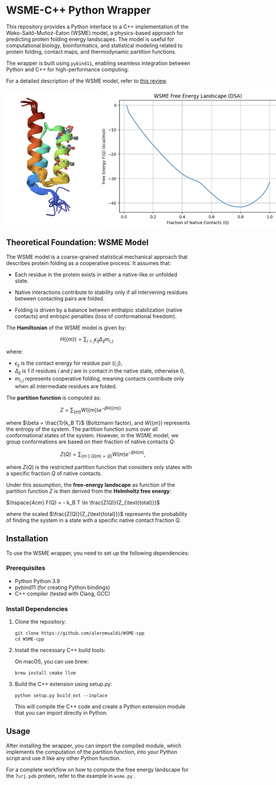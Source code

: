 # WSME-C++ Python Wrapper

This repository provides a Python interface to a C++ implementation of the Wako-Saitô-Muñoz-Eaton (WSME) model, a physics-based approach for predicting protein folding energy landscapes. The model is useful for computational biology, bioinformatics, and statistical modeling related to protein folding, contact maps, and thermodynamic partition functions.

The wrapper is built using `pybind11`, enabling seamless integration between Python and C++ for high-performance computing.

For a detailed description of the WSME model, refer to [this review](https://www.mdpi.com/1420-3049/27/14/4460)


<div style="display: flex; align-items: center;">
    <img src="img/7URJ.png" alt="Alt Text" width="250">
    <img src="img/free_energy.png" alt="Another Image" width="500">
</div>




## Theoretical Foundation: WSME Model

The WSME model is a coarse-grained statistical mechanical approach that describes protein folding as a cooperative process. It assumes that:

- Each residue in the protein exists in either a native-like or unfolded state.

- Native interactions contribute to stability only if all intervening residues between contacting pairs are folded.

- Folding is driven by a balance between enthalpic stabilization (native contacts) and entropic penalties (loss of conformational freedom).

The **Hamiltonian** of the WSME model is given by:

$\hspace{4cm} H(\{m\}) = \sum_{i<j} \epsilon_{ij} \Delta_{ij} m_{i,j}$

where:
- $\epsilon_{ij}$ is the contact energy for residue pair $(i,j)$,
- $\Delta_{ij}$ is 1 if residues $i$ and $j$ are in contact in the native state, otherwise 0,
- $m_{i,j}$ represents cooperative folding, meaning contacts contribute only when all intermediate residues are folded.

The **partition function** is computed as:

$\hspace{4cm}  Z = \sum_{\{m\}} W(\{m\}) e^{-\beta H(\{m\})}$

where $\beta = \frac{1}{k_B T}$ (Boltzmann factor), and $W(\{m\})$ represents the entropy of the system. The partition function  sums over all conformational states of the system. However, in the WSME model, we group conformations are based on their fraction of native contacts $Q$:

$\hspace{4cm}  Z(Q) = \sum_{\{m \mid Q(m) = Q\}} W(m) e^{-\beta H(m)}$,

where $Z(Q)$ is the restricted partition function that considers only states with a specific fraction $Q$ of native contacts.

Under this assumption, the **free-energy landscape** as function of the partition function $Z$ is then derived from the **Helmholtz free energy**:

$\hspace{4cm} F(Q) = - k_B T \ln \frac{Z(Q)}{Z_{\text{total}}}$

where the scaled $\frac{Z(Q)}{Z_{\text{total}}}$ represents the probability of finding the system in a state with a specific native contact fraction $Q$.

## Installation

To use the WSME wrapper, you need to set up the following dependencies:

### Prerequisites
- Python Python 3.9
- pybind11 (for creating Python bindings)
- C++ compiler (tested with Clang, GCC)

### Install Dependencies

1. Clone the repository:

    ```
    git clone https://github.com/aleromualdi/WSME-cpp
    cd WSME-cpp
    ```

2. Install the necessary C++ build tools:

    On macOS, you can use brew:
    
    ```
    brew install cmake llvm
    ```

3. Build the C++ extension using setup.py:

    ```
    python setup.py build_ext --inplace
    ```

    This will compile the C++ code and create a Python extension module that you can import directly in Python.


##  Usage

After installing the wrapper, you can import the compiled module, which implements the computation of the partition function, into your Python script and use it like any other Python function.

For a complete workflow on how to compute the free energy landscape for the `7urj.pdb` protein, refer to the example in `wsme.py`
.

